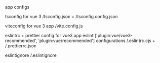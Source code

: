 app configs

tsconfig for vue 3
  /tsconfig.json + /tsconfig.config.json

viteconfig for vue 3 app 
  /vite.config.js

eslintrc + prettier config for vue3 app eslint ['plugin:vue/vue3-recommended', 'plugin:vue/recommended'] configurations
  /.eslintrc.cjs + /.prettierrc.json

eslintignore
  /.eslintignore




